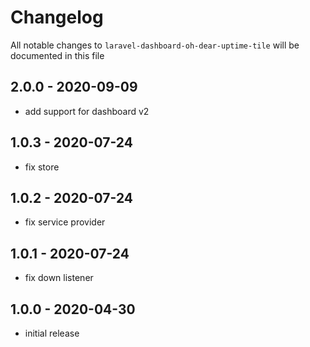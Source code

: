 # Changelog

All notable changes to `laravel-dashboard-oh-dear-uptime-tile` will be documented in this file

## 2.0.0 - 2020-09-09

- add support for dashboard v2

## 1.0.3 - 2020-07-24

- fix store

## 1.0.2 - 2020-07-24

- fix service provider

## 1.0.1 - 2020-07-24

- fix down listener

## 1.0.0 - 2020-04-30

- initial release
